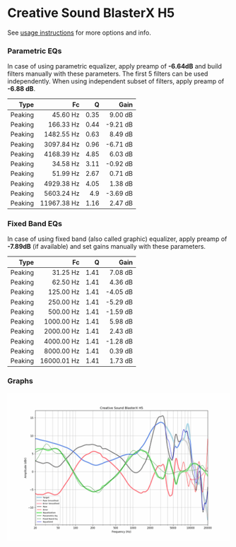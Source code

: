 # Creative Sound BlasterX H5
See [usage instructions](https://github.com/jaakkopasanen/AutoEq#usage) for more options and info.

### Parametric EQs
In case of using parametric equalizer, apply preamp of **-6.64dB** and build filters manually
with these parameters. The first 5 filters can be used independently.
When using independent subset of filters, apply preamp of **-6.88 dB**.

| Type    | Fc          |    Q | Gain     |
|--------:|------------:|-----:|---------:|
| Peaking | 45.60 Hz    | 0.35 | 9.00 dB  |
| Peaking | 166.33 Hz   | 0.44 | -9.21 dB |
| Peaking | 1482.55 Hz  | 0.63 | 8.49 dB  |
| Peaking | 3097.84 Hz  | 0.96 | -6.71 dB |
| Peaking | 4168.39 Hz  | 4.85 | 6.03 dB  |
| Peaking | 34.58 Hz    | 3.11 | -0.92 dB |
| Peaking | 51.99 Hz    | 2.67 | 0.71 dB  |
| Peaking | 4929.38 Hz  | 4.05 | 1.38 dB  |
| Peaking | 5603.24 Hz  | 4.9  | -3.69 dB |
| Peaking | 11967.38 Hz | 1.16 | 2.47 dB  |

### Fixed Band EQs
In case of using fixed band (also called graphic) equalizer, apply preamp of **-7.89dB**
(if available) and set gains manually with these parameters.

| Type    | Fc          |    Q | Gain     |
|--------:|------------:|-----:|---------:|
| Peaking | 31.25 Hz    | 1.41 | 7.08 dB  |
| Peaking | 62.50 Hz    | 1.41 | 4.36 dB  |
| Peaking | 125.00 Hz   | 1.41 | -4.05 dB |
| Peaking | 250.00 Hz   | 1.41 | -5.29 dB |
| Peaking | 500.00 Hz   | 1.41 | -1.59 dB |
| Peaking | 1000.00 Hz  | 1.41 | 5.98 dB  |
| Peaking | 2000.00 Hz  | 1.41 | 2.43 dB  |
| Peaking | 4000.00 Hz  | 1.41 | -1.28 dB |
| Peaking | 8000.00 Hz  | 1.41 | 0.39 dB  |
| Peaking | 16000.01 Hz | 1.41 | 1.73 dB  |

### Graphs
![](./Creative%20Sound%20BlasterX%20H5.png)